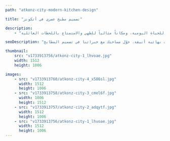 ```yaml
---
path: "atkonz-city-modern-kitchen-design"

title: "تصميم مطبخ عصري في أتكونز"

description:
    - "قمنا بتصميم مطبخ متميز وعملي لمنزل في أتكونز، حيث راعينا بعناية فائقة أسلوب حياة المالك واحتياجاته الخاصة. يجمع التصميم بين حلول التخزين العصرية والتخطيط الذكي الذي يسهل المهام اليومية ويوفر راحة لا مثيل لها. اخترنا كل التفاصيل بدقة متناهية، من اللمسات النهائية العصرية إلى الإضاءة المدروسة، لنخلق مساحة مرحبة وعملية. ومن خلال الاستغلال الأمثل للمساحة المتاحة، وضمان سلاسة الحركة، أصبح المطبخ مركزاً نابضاً للحياة اليومية، ومكاناً مثالياً للطهي والاستمتاع باللحظات العائلية."

seoDescription: "اكتشف تصميم المطبخ العصري في أتكونز مع حلول تخزين مخصصة وتخطيطات مبتكرة ولمسات نهائية أنيقة. حوّل مساحتك مع خبرائنا في تصميم المطابخ."

thumbnail:
    src: "v1733913756/atkonz-city-1_lhvoae.jpg"
    width: 1512
    height: 1006

images:
    - src: "v1733913760/atkonz-city-4_x586sl.jpg"
      width: 1512
      height: 1006
    - src: "v1733913758/atkonz-city-3_cmel6f.jpg"
      width: 1006
      height: 1512
    - src: "v1733913757/atkonz-city-2_adqytf.jpg"
      width: 1512
      height: 1006
    - src: "v1733913756/atkonz-city-1_lhvoae.jpg"
      width: 1512
      height: 1006
---
```


